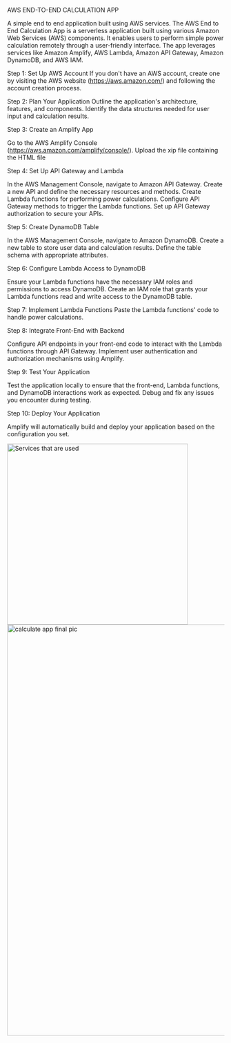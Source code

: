 AWS END-TO-END CALCULATION APP

A simple end to end application built using AWS services.
The AWS End to End Calculation App is a serverless application built using various Amazon Web Services (AWS) components. It enables users to perform  simple power calculation remotely through a user-friendly interface. The app leverages services like Amazon Amplify, AWS Lambda, Amazon API Gateway, Amazon DynamoDB, and AWS IAM.


Step 1: Set Up AWS Account
If you don't have an AWS account, create one by visiting the AWS website (https://aws.amazon.com/) and following the account creation process.

Step 2: Plan Your Application
Outline the application's architecture, features, and components. Identify the data structures needed for user input and calculation results.

Step 3: Create an Amplify App

Go to the AWS Amplify Console (https://aws.amazon.com/amplify/console/).
Upload the xip file containing the HTML file

Step 4: Set Up API Gateway and Lambda

In the AWS Management Console, navigate to Amazon API Gateway.
Create a new API and define the necessary resources and methods.
Create Lambda functions for performing power calculations.
Configure API Gateway methods to trigger the Lambda functions.
Set up API Gateway authorization to secure your APIs.

Step 5: Create DynamoDB Table

In the AWS Management Console, navigate to Amazon DynamoDB.
Create a new table to store user data and calculation results.
Define the table schema with appropriate attributes.

Step 6: Configure Lambda Access to DynamoDB

Ensure your Lambda functions have the necessary IAM roles and permissions to access DynamoDB.
Create an IAM role that grants your Lambda functions read and write access to the DynamoDB table.

Step 7: Implement Lambda Functions
Paste the Lambda functions' code to handle power calculations.

Step 8: Integrate Front-End with Backend

Configure API endpoints in your front-end code to interact with the Lambda functions through API Gateway.
Implement user authentication and authorization mechanisms using Amplify.

Step 9: Test Your Application

Test the application locally to ensure that the front-end, Lambda functions, and DynamoDB interactions work as expected.
Debug and fix any issues you encounter during testing.

Step 10: Deploy Your Application

Amplify will automatically build and deploy your application based on the configuration you set.

<img width="419" alt="Services that are used" src="https://github.com/Meldindavidsabu/AWSEndToEndCalculationapplication./assets/80899101/b5ac44f3-6473-4378-95c0-f0e1c80f726e">
<img width="953" alt="calculate app final pic" src="https://github.com/Meldindavidsabu/AWSEndToEndCalculationapplication./assets/80899101/91e78161-6aa6-4dbb-b4f6-8bba93ef3134">

